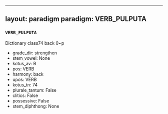 
---
layout: paradigm
paradigm: VERB_PULPUTA
---
### ` VERB_PULPUTA `

Dictionary class74 back 0~p 
* grade_dir: strengthen
* stem_vowel: None
* kotus_av: B
* pos: VERB
* harmony: back
* upos: VERB
* kotus_tn: 74
* plurale_tantum: False
* clitics: False
* possessive: False
* stem_diphthong: None
